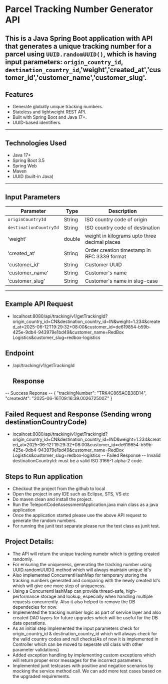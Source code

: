 # Parcel Tracking Number Generator API

This is a Java Spring Boot application with API that generates a unique tracking number for a parcel using `UUID.randomUUID()`, which is having input parameters: `origin_country_id`, `destination_country_id`,'weight','created_at','customer_id','customer_name','customer_slug'.
---
## Features
- Generate globally unique tracking numbers.
- Stateless and lightweight REST API.
- Built with Spring Boot and Java 17+.
- UUID-based identifiers.
---

## Technologies Used
- Java 17+
- Spring Boot 3.5
- Spring Web
- Maven
- UUID (built-in Java)
---

## Input Parameters

| Parameter           | Type   | Description                |
|---------------------|--------|----------------------------|
| `originCountryId`      | String | ISO country code of origin |
| `destinationCountryId` | String | ISO country code of destination |
| 'weight'| double | weight in kilograms upto three decimal places |
| 'created_at' | String | Order creation timestamp in RFC 3339 format |
| 'customer_id' | String | Customer UUID |
| 'customer_name' | String | Customer's name |
| 'customer_slug' | String | Customer's name in slug-case |

---

## Example API Request
- localhost:8080/api/tracking/v1/getTrackingId?origin_country_id=CN&destination_country_id=IN&weight=1.234&created_at=2025-06-12T19:29:32+08:00&customer_id=de619854-b59b-425e-9db4-943979e1bd49&customer_name=RedBox Logistics&customer_slug=redbox-logistics

## Endpoint
- /api/tracking/v1/getTrackingId

  ## Response
-- Success Reponse --
{
    "trackingNumber": "TRK4C865ACB38D14",
    "createdAt": "2025-06-16T09:16:39.002672500Z"
}

## Failed Request and Response (Sending wrong destinationCountryCode)
- localhost:8080/api/tracking/v1/getTrackingId?origin_country_id=CN&destination_country_id=IND&weight=1.234&created_at=2025-06-12T19:29:32+08:00&customer_id=de619854-b59b-425e-9db4-943979e1bd49&customer_name=RedBox Logistics&customer_slug=redbox-logistics
-- Failed Response --
 Invalid destinationCountryId: must be a valid ISO 3166-1 alpha-2 code.

## Steps to Run application
- Checkout the project from the github to local
- Open the project in any IDE such as Eclipse, STS, VS etc
- Do maven clean and install the project.
- Run the TeleportCodeAssessmentApplication.java main class as a java application
- Once the application started please use the above API request to generate the random numbers.
- For running the junit test separate please run the test class as junit test.

## Project Details:
- The API will return the unique tracking numebr which is getting created randomly.
- For ensuring the uniqueness, generating the tracking number using UUID.randomUUID() method which will always maintain unique Id's
- Also implemented ConcurrentHashMap for temporary storing the tracking numbers generated and comparing with the newly created Id's which will give one more step of uniqueness.
- Using a ConcurrentHashMap can provide thread-safe, high-performance storage and lookup, especially when handling multiple requests concurrently. Also it also helped to remove the DB dependecies for now.
- Implemented the tracking number logic as part of service layer and also created DAO layers for future upgrades which will be useful for the DB data operations.
- As an initial step implemented the input parameters check for origin_country_id & destination_country_id which will always check for the valid country codes and null checks(As of now it is implemented in Controller which can be moved to seperate util class with other parameter validations) 
- Added exception handling by implementing custom exceptions which will return proper error messages for the incorrect parameters.
- Implemented junit testcases with positive and negatice scenarios by mocking the service method call. We can add more test cases based on the upgraded requirements.
  

